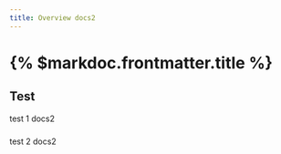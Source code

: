 ```yaml
---
title: Overview docs2
---
```


# {% $markdoc.frontmatter.title %}

## Test

test 1 docs2

###

test 2 docs2
